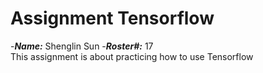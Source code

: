 # Assignment Tensorflow
-***Name:*** Shenglin Sun -***Roster#:*** 17\
This assignment is about practicing how to use Tensorflow
